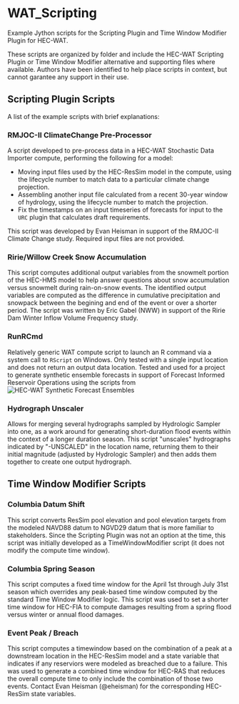 # WAT_Scripting
Example Jython scripts for the Scripting Plugin and Time Window Modifier Plugin for HEC-WAT.

These scripts are organized by folder and include the HEC-WAT Scripting Plugin or Time Window Modifier alternative and supporting files where available.  Authors have been identified to help place scripts in context, but cannot garantee any support in their use.

## Scripting Plugin Scripts
A list of the example scripts with brief explanations:

### RMJOC-II ClimateChange Pre-Processor
A script developed to pre-process data in a HEC-WAT Stochastic Data Importer compute, performing the following for a model:
 - Moving input files used by the HEC-ResSim model in the compute, using the lifecycle number to match data to a particular climate change projection.
 - Assembling another input file calculated from a recent 30-year window of hydrology, using the lifecycle number to match the projection.
 - Fix the timestamps on an input timeseries of forecasts for input to the `URC` plugin that calculates draft requirements.

 This script was developed by Evan Heisman in support of the RMJOC-II Climate Change study.  Required input files are not provided.

### Ririe/Willow Creek Snow Accumulation
This script computes additional output variables from the snowmelt portion of the HEC-HMS model to help answer questions about snow accumulation versus snowmelt during rain-on-snow events.  The identified output variables are computed as the difference in cumulative precipitation and snowpack between the begining and end of the event or over a shorter period.  The script was written by Eric Gabel (NWW) in support of the Ririe Dam Winter Inflow Volume Frequency study.

### RunRCmd
Relatively generic WAT compute script to launch an R command via a system call to `RScript` on Windows.  Only tested with a single input location and does not return an output data location.  Tested and used for a project to generate synthetic ensemble forecasts in support of Forecast Informed Reservoir Operations using the scripts from ![HEC-WAT Synthetic Forecast Ensembles](https://github.com/eheisman/hec-wat_syn-fcst-ensemble)

### Hydrograph Unscaler
Allows for merging several hydrographs sampled by Hydrologic Sampler into one, as a work around for generating short-duration flood events within the context of a longer duration season.  This script "unscales" hydrographs indicated by "-UNSCALED" in the location name, returning them to their initial magnitude (adjusted by Hydrologic Sampler) and then adds them together to create one output hydrograph.

## Time Window Modifier Scripts

### Columbia Datum Shift
This script converts ResSim pool elevation and pool elevation targets from the modeled NAVD88 datum to NGVD29 datum that is more familiar to stakeholders.  Since the Scripting Plugin was not an option at the time, this script was initially developed as a TimeWindowModifier script (it does not modify the compute time window).

### Columbia Spring Season
This script computes a fixed time window for the April 1st through July 31st season which overrides any peak-based time window computed by the standard Time Window Modifier logic.  This script was used to set a shorter time window for HEC-FIA to compute damages resulting from a spring flood versus winter or annual flood damages.

### Event Peak / Breach
This script computes a timewindow based on the combination of a peak at a downstream location in the HEC-ResSim model and a state variable that indicates if any reserviors were modeled as breached due to a failure.  This was used to generate a combined time window for HEC-RAS that reduces the overall compute time to only include the combination of those two events.  Contact Evan Heisman (@eheisman) for the corresponding HEC-ResSim state variables.

